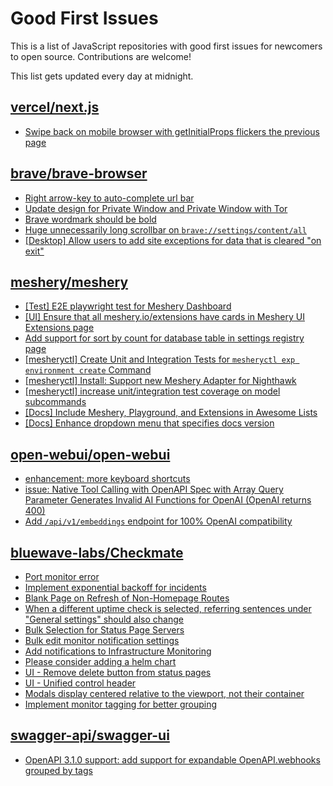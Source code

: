 # Good First Issues

This is a list of JavaScript repositories with good first issues for newcomers to open source. Contributions are welcome!

This list gets updated every day at midnight.

## [vercel/next.js](https://github.com/vercel/next.js)

- [Swipe back on mobile browser with getInitialProps flickers the previous page](https://github.com/vercel/next.js/issues/10465)

## [brave/brave-browser](https://github.com/brave/brave-browser)

- [Right arrow-key to auto-complete url bar](https://github.com/brave/brave-browser/issues/44927)
- [Update design for Private Window and Private Window with Tor](https://github.com/brave/brave-browser/issues/44909)
- [Brave wordmark should be bold](https://github.com/brave/brave-browser/issues/41637)
- [Huge unnecessarily long scrollbar on `brave://settings/content/all`](https://github.com/brave/brave-browser/issues/44696)
- [[Desktop] Allow users to add site exceptions for data that is cleared "on exit"](https://github.com/brave/brave-browser/issues/10493)

## [meshery/meshery](https://github.com/meshery/meshery)

- [[Test] E2E playwright test for Meshery Dashboard](https://github.com/meshery/meshery/issues/14565)
- [[UI] Ensure that all meshery.io/extensions have cards in Meshery UI Extensions page](https://github.com/meshery/meshery/issues/13623)
- [Add support for sort by count for database table in settings registry page](https://github.com/meshery/meshery/issues/13958)
- [[mesheryctl] Create Unit and Integration Tests for `mesheryctl exp environment create` Command](https://github.com/meshery/meshery/issues/12138)
- [[mesheryctl] Install: Support new Meshery Adapter for Nighthawk](https://github.com/meshery/meshery/issues/10371)
- [[mesheryctl] increase unit/integration test coverage on model subcommands](https://github.com/meshery/meshery/issues/14042)
- [[Docs] Include Meshery, Playground, and Extensions in Awesome Lists](https://github.com/meshery/meshery/issues/13426)
- [[Docs] Enhance dropdown menu that specifies docs version](https://github.com/meshery/meshery/issues/9227)

## [open-webui/open-webui](https://github.com/open-webui/open-webui)

- [enhancement: more keyboard shortcuts](https://github.com/open-webui/open-webui/issues/1008)
- [issue: Native Tool Calling with OpenAPI Spec with Array Query Parameter Generates Invalid AI Functions for OpenAI (OpenAI returns 400)](https://github.com/open-webui/open-webui/issues/14115)
- [Add `/api/v1/embeddings` endpoint for 100% OpenAI compatibility](https://github.com/open-webui/open-webui/issues/8719)

## [bluewave-labs/Checkmate](https://github.com/bluewave-labs/Checkmate)

- [Port monitor error](https://github.com/bluewave-labs/Checkmate/issues/2365)
- [Implement exponential backoff for incidents](https://github.com/bluewave-labs/Checkmate/issues/2366)
- [Blank Page on Refresh of Non-Homepage Routes](https://github.com/bluewave-labs/Checkmate/issues/2326)
- [When a different uptime check is selected, referring sentences under "General settings" should also change](https://github.com/bluewave-labs/Checkmate/issues/2345)
- [Bulk Selection for Status Page Servers](https://github.com/bluewave-labs/Checkmate/issues/2332)
- [Bulk edit monitor notification settings](https://github.com/bluewave-labs/Checkmate/issues/2320)
- [Add notifications to Infrastructure Monitoring](https://github.com/bluewave-labs/Checkmate/issues/2315)
- [Please consider adding a helm chart](https://github.com/bluewave-labs/Checkmate/issues/1680)
- [UI - Remove delete button from status pages](https://github.com/bluewave-labs/Checkmate/issues/2150)
- [UI - Unified control header](https://github.com/bluewave-labs/Checkmate/issues/2148)
- [Modals display centered relative to the viewport, not their container](https://github.com/bluewave-labs/Checkmate/issues/1705)
- [Implement monitor tagging for better grouping](https://github.com/bluewave-labs/Checkmate/issues/1546)

## [swagger-api/swagger-ui](https://github.com/swagger-api/swagger-ui)

- [OpenAPI 3.1.0 support: add support for expandable OpenAPI.webhooks grouped by tags](https://github.com/swagger-api/swagger-ui/issues/8490)

